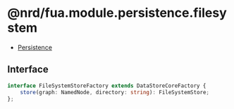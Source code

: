 # @nrd/fua.module.persistence.filesystem

- [Persistence](https://git02.int.nsc.ag/Research/fua/lib/module.persistence)

## Interface

```ts
interface FileSystemStoreFactory extends DataStoreCoreFactory {
    store(graph: NamedNode, directory: string): FileSystemStore;
};
```

